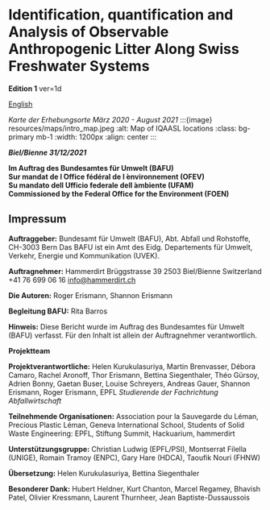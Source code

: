 # Identification, quantification and Analysis of Observable Anthropogenic Litter Along Swiss Freshwater Systems

**Edition 1** ver=1d

<a href="titlepage.html" > English </a>

*Karte der Erhebungsorte März 2020 - August 2021*
:::{image} resources/maps/intro_map.jpeg
:alt: Map of IQAASL locations
:class: bg-primary mb-1
:width: 1200px
:align: center
:::

***Biel/Bienne 31/12/2021***

**Im Auftrag des Bundesamtes für Umwelt (BAFU)**\
**Sur mandat de l ́Office fédéral de l ́environnement (OFEV)**\
**Su mandato dell ́Ufficio federale dell ́ambiente (UFAM)**\
**Commissioned by the Federal Office for the Environment (FOEN)**

## Impressum

**Auftraggeber:** Bundesamt für Umwelt (BAFU), Abt. Abfall und Rohstoffe, CH-3003 Bern Das BAFU ist ein Amt des Eidg. Departements für Umwelt, Verkehr, Energie und Kommunikation (UVEK).

**Auftragnehmer:** Hammerdirt Brüggstrasse 39 2503 Biel/Bienne Switzerland +41 76 699 06 16 <info@hammerdirt.ch>

**Die Autoren:** Roger Erismann, Shannon Erismann

**Begleitung BAFU:** Rita Barros

**Hinweis:** Diese Bericht wurde im Auftrag des Bundesamtes für Umwelt (BAFU) verfasst. Für den Inhalt ist allein der Auftragnehmer verantwortlich.

**Projektteam**

**Projektverantwortliche:** Helen Kurukulasuriya, Martin Brenvasser, Débora Camaro, Rachel Aronoff, Thor Erismann, Bettina Siegenthaler, Théo Gürsoy, Adrien Bonny, Gaetan Buser, Louise Schreyers, Andreas Gauer, Shannon Erismann, Roger Erismann, EPFL *Studierende der Fachrichtung Abfallwirtschaft*

**Teilnehmende Organisationen:** Association pour la Sauvegarde du Léman, Precious Plastic Léman, Geneva International School, Students of Solid Waste Engineering: EPFL, Stiftung Summit, Hackuarium, hammerdirt

**Unterstützungsgruppe:** Christian Ludwig (EPFL/PSI), Montserrat Filella (UNIGE), Romain Tramoy (ENPC), Gary Hare (HDCA), Taoufik Nouri (FHNW)

**Übersetzung:** Helen Kurukulasuriya, Bettina Siegenthaler

**Besonderer Dank:** Hubert Heldner, Kurt Chanton, Marcel Regamey, Bhavish Patel, Olivier Kressmann, Laurent Thurnheer, Jean Baptiste-Dussaussois